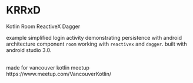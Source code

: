# KRRxD
Kotlin Room ReactiveX Dagger

example simplified login activity demonstrating persistence with android architecture component `room` working with `reactivex` and `dagger`. built with android studio 3.0.

<br>
made for vancouver kotlin meetup https://www.meetup.com/VancouverKotlin/
